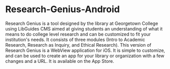 # Research-Genius-Android
Research Genius is a tool designed by the library at Georgetown College using LibGuides CMS aimed at giving students an understanding of what it means to do college level research and can be customized to fit your institution's needs. It consists of three modules (Intro to Academic Research, Research as Inquiry, and Ethical Research). This version of Research Genius is a WebView application for iOS. It is simple to customize, and can be used to create an app for your library or organization with a few changes and a URL. It is available on the App Store.
